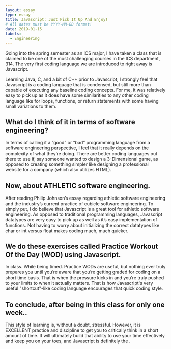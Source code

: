 ```yaml
---
layout: essay
type: essay
title: Javascript: Just Pick It Up And Enjoy!
# All dates must be YYYY-MM-DD format!
date: 2019-01-15
labels:
  - Engineering
---
```


Going into the spring semester as an ICS major, I have taken a class that is claimed to be one of the most challenging courses in the ICS department, 314. The very first coding language we are introduced to right away is Javascript. 

Learning Java, C, and a bit of C++ prior to Javascript, I strongly feel that Javascript is a coding language that is condensed, but still more than capable of executing any baseline coding concepts. For me, it was relatively easy to pick up as it does have some similarities to any other coding language like for loops, functions, or return statements with some having small variations to them. 

## What do I think of it in terms of software engineering? 

In terms of calling it a “good” or “bad” programming language from a software engineering perspective, I feel that it really depends on the complexity of what they’re doing. There are better coding languages out there to use if, say someone wanted to design a 3-Dimensional game, as opposed to creating something simpler like designing a professional website for a company (which also utilizes HTML). 

## Now, about ATHLETIC software engineering.

After reading Philip Johnson’s essay regarding athletic software engineering and the industry’s current practice of cubicle software engineering. To simply put, I do believe that Javascript is a great tool for athletic software engineering. As opposed to traditional programming languages, Javascript datatypes are very easy to pick up as well as it’s easy implementation of functions. Not having to worry about initializing the correct datatypes like char or int versus float makes coding much, much quicker. 

## We do these exercises called Practice Workout Of the Day (WOD) using Javascript.

In class. While being timed. Practice WODs are useful, but nothing ever truly prepares you until you’re aware that you’re getting graded for coding on a short time basis. That is when the pressure kicks in and you’re truly pushed to your limits to when it actually matters. That is how Javascript's very useful "shortcut"-like coding language encourages that quick coding style.

## To conclude, after being in this class for only one week..

This style of learning is, without a doubt, stressful. However, it is EXCELLENT practice and discipline to get you to critically think in a short amount of time. It will ultimately build that ability to use your time effectively and keep you on your toes, and Javascript is definitely the .
